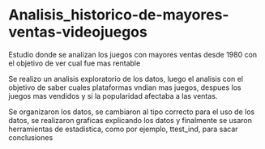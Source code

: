 # Analisis_historico-de-mayores-ventas-videojuegos
Estudio donde se analizan los juegos con mayores ventas desde 1980 con el objetivo de ver cual fue mas rentable

Se realizo un analisis exploratorio de los datos, luego el analisis con el objetivo de saber cuales plataformas vndian mas juegos, despues los juegos mas vendidos y si la popularidad afectaba a las ventas.

Se organizaron los datos, se cambiaron al tipo correcto para el uso de los datos, se realizaron graficas explicando los datos y finalmente se usaron herramientas de estadistica, como por ejemplo, ttest_ind, para sacar conclusiones